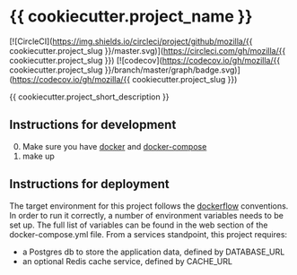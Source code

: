 {{ cookiecutter.project_name }}
===========================

[![CircleCI](https://img.shields.io/circleci/project/github/mozilla/{{ cookiecutter.project_slug }}/master.svg)](https://circleci.com/gh/mozilla/{{ cookiecutter.project_slug }})
[![codecov](https://codecov.io/gh/mozilla/{{ cookiecutter.project_slug }}/branch/master/graph/badge.svg)](https://codecov.io/gh/mozilla/{{ cookiecutter.project_slug }})

{{ cookiecutter.project_short_description }}


Instructions for development
----------------------------

0. Make sure you have [docker](https://docker.io) and [docker-compose](https://github.com/docker/compose)
1. make up

Instructions for deployment
---------------------------

The target environment for this project follows the [dockerflow](https://github.com/mozilla-services/Dockerflow) conventions.
In order to run it correctly, a number of environment variables needs to be set up.
The full list of variables can be found in the web section of the docker-compose.yml file.
From a services standpoint, this project requires:
 - a Postgres db to store the application data, defined by DATABASE_URL
 - an optional Redis cache service, defined by CACHE_URL
